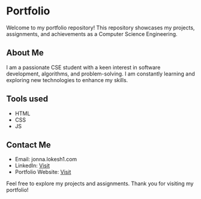 # Portfolio

Welcome to my portfolio repository! This repository showcases my projects, assignments, and achievements as a Computer Science Engineering.

## About Me
I am a passionate CSE student with a keen interest in software development, algorithms, and problem-solving. I am constantly learning and exploring new technologies to enhance my skills.

## Tools used
- HTML
- CSS
- JS
## Contact Me
- Email: jonna.lokesh1.com
- LinkedIn: [Visit](https://www.linkedin.com/in/j-lokesh)
- Portfolio Website: [Visit](jlokesh.netlify.app)

Feel free to explore my projects and assignments. Thank you for visiting my portfolio!
